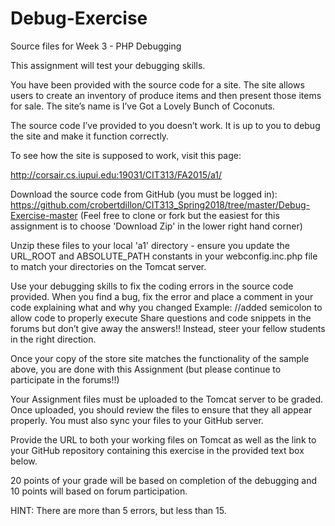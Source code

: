Debug-Exercise
==============

Source files for Week 3 - PHP Debugging

This assignment will test your debugging skills.



You have been provided with the source code for a site. The site allows users to create an inventory of produce items and then present those items for sale. The site’s name is I’ve Got a Lovely Bunch of Coconuts.



The source code I’ve provided to you doesn’t work. It is up to you to debug the site and make it function correctly. 

 

To see how the site is supposed to work, visit this page:

http://corsair.cs.iupui.edu:19031/CIT313/FA2015/a1/



Download the source code from GitHub (you must be logged in):  https://github.com/crobertdillon/CIT313_Spring2018/tree/master/Debug-Exercise-master  (Feel free to clone or fork but the easiest for this assignment is to choose 'Download Zip' in the lower right hand corner)

Unzip these files to your local 'a1' directory - ensure you update  the URL_ROOT and ABSOLUTE_PATH constants in your webconfig.inc.php file to match your directories on the Tomcat server.



Use your debugging skills to fix the coding errors in the source code provided.
When you find a bug, fix the error and place a comment in your code explaining what and why you changed
Example:  //added semicolon to allow code to properly execute
Share questions and code snippets in the forums but don’t give away the answers!! Instead, steer your fellow students in the right direction.


Once your copy of the store site matches the functionality of the sample above, you are done with this Assignment (but please continue to participate in the forums!!)



Your Assignment files must be uploaded to the Tomcat server to be graded. Once uploaded, you should review the files to ensure that they all appear properly. You must also sync your files to your GitHub server.



Provide the URL to both your working files on Tomcat as well as the link to your GitHub repository containing this exercise in the provided text box below.



20 points of your grade will be based on completion of the debugging and 10 points will based on forum participation.

 

HINT: There are more than 5 errors, but less than 15.
